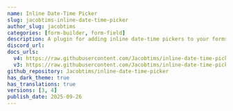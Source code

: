 ```yaml
---
name: Inline Date-Time Picker
slug: jacobtims-inline-date-time-picker
author_slug: jacobtims
categories: [form-builder, form-field]
description: A plugin for adding inline date-time pickers to your forms.
discord_url:
docs_urls:
  v4: https://raw.githubusercontent.com/Jacobtims/inline-date-time-picker/refs/heads/main/README.md
  v3: https://raw.githubusercontent.com/Jacobtims/inline-date-time-picker/refs/tags/v1.0.1/README.md
github_repository: Jacobtims/inline-date-time-picker
has_dark_theme: true
has_translations: true
versions: [3, 4]
publish_date: 2025-09-26
---
```

